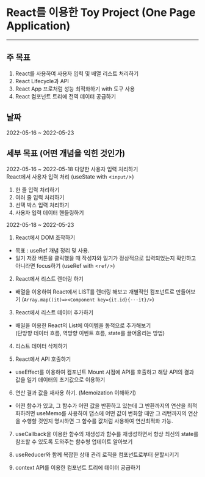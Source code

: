 # React를 이용한 Toy Project (One Page Application)

---

## 주 목표

1. React를 사용하여 사용자 입력 및 배열 리스트 처리하기
2. React Lifecycle과 API
3. React App 프로처럼 성능 최적화하기 with 도구 사용
4. React 컴포넌트 트리에 전역 데이터 공급하기

## 날짜

2022-05-16 ~ 2022-05-23

## 세부 목표 (어떤 개념을 익힌 것인가)

2022-05-16 ~ 2022-05-18 다양한 사용자 입력 처리하기  
React에서 사용자 입력 처리 (useState with <`input/`>)

1. 한 줄 입력 처리하기
2. 여러 줄 입력 처리하기
3. 선택 박스 입력 처리하기
4. 사용자 입력 데이터 핸들링하기

2022-05-18 ~ 2022-05-23

1. React에서 DOM 조작하기

- 목표 : useRef 개념 정리 및 사용.
- 일기 저장 버튼을 클릭했을 때 작성자와 일기가 정상적으로 입력되었는지 확인하고 아니라면 focus하기 (useRef with <`ref/`>)

2. React에서 리스트 렌더링 하기

- 배열을 이용하여 React에서 LIST를 렌더링 해보고 개별적인 컴포넌트로 만들어보기 (`Array.map((it)=><Component key={it.id}{···it}/>`)

3. React에서 리스트 데이터 추가하기

- 배일을 이용한 React의 List에 아이템을 동적으로 추가해보기  
  (단방향 데이터 흐름, 역방향 이벤트 흐름, state를 끌어올리는 방법)

4. 리스트 데이터 삭제하기

5. React에서 API 호출하기

- useEffect를 이용하여 컴포넌트 Mount 시점에 API를 호출하고 해당 API의 결과값을 일기 데이터의 초기값으로 이용하기

6. 연산 결과 값을 재사용 하기. (Memoization 이해하기)

- 어떤 함수가 있고, 그 함수가 어떤 값을 반환하고 있는데 그 반환까지의 연산을 최적화하려면 useMemo를 사용하여 댑스에 어떤 값이 변화할 때만 그 리턴까지의 연산을 수행할 것인지 명시하면 그 함수를 값처럼 사용하여 연산최적화 가능.

7. useCallback을 이용한 함수의 재생성과 함수를 재생성하면서 항상 최신의 state를 참조할 수 있도록 도와주는 함수형 업데이트 알아보기

8. useReducer와 함께 복잡한 상태 관리 로직을 컴포넌트로부터 분할시키기

9. context API를 이용한 컴포넌트 트리에 데이터 공급하기
